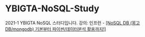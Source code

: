 # YBIGTA-NoSQL-Study
2021-1 YBIGTA NoSQL 스터디입니다.
강의: 인프런 - [[NoSQL DB (몽고DB/mongodb) 기본부터 파이썬/데이터분석 활용까지!]](https://www.inflearn.com/course/nosql-%ED%8C%8C%EC%9D%B4%EC%8D%AC-%EB%AA%BD%EA%B3%A0db-%EC%9E%94%EC%9E%AC%EB%AF%B8%EC%BD%94%EB%94%A9/dashboard)